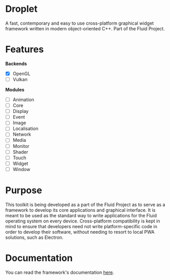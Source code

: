 # Droplet

A fast, contemporary and easy to use cross-platform graphical widget framework written in modern object-oriented C++. Part of the Fluid Project.

# Features

**Backends**
- [x] OpenGL
- [ ] Vulkan

**Modules**

- [ ] Animation
- [ ] Core
- [ ] Display
- [ ] Event
- [ ] Image
- [ ] Localisation
- [ ] Network
- [ ] Media
- [ ] Monitor
- [ ] Shader
- [ ] Touch
- [ ] Widget
- [ ] Window

# Purpose

This toolkit is being developed as a part of the Fluid Project as to serve as a framework to develop its core applications and graphical interface. It is meant to be used as the standard way to write applications for the Fluid operating system on every device. Cross-platform compatibility is kept in mind to ensure that developers need not write platform-specific code in order to develop their software, without needing to resort to local PWA solutions, such as Electron.

#  Documentation

You can read the framework's documentation [here](https://github.com/Untethered-Systems-LLC/droplet/wiki).